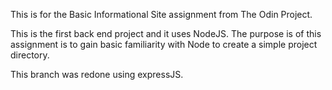 This is for the Basic Informational Site assignment from The Odin Project.

This is the first back end project and it uses NodeJS.  The purpose is of this assignment is to gain basic familiarity with Node to create a simple project directory.

This branch was redone using expressJS.
